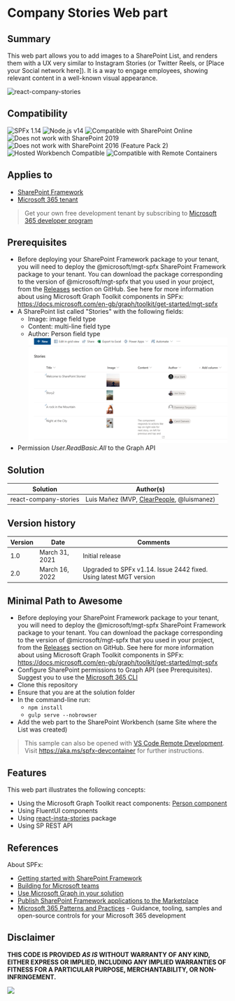 # Company Stories Web part

## Summary

This web part allows you to add images to a SharePoint List, and renders them with a UX very similar to Instagram Stories (or Twitter Reels, or [Place your Social network here]). It is a way to engage employees, showing relevant content in a well-known visual appearance.

![react-company-stories](./assets/react-company-stories.gif)


## Compatibility

![SPFx 1.14](https://img.shields.io/badge/SPFx-1.14-green.svg) 
![Node.js v14](https://img.shields.io/badge/Node.js-v14-green.svg) 
![Compatible with SharePoint Online](https://img.shields.io/badge/SharePoint%20Online-Compatible-green.svg)
![Does not work with SharePoint 2019](https://img.shields.io/badge/SharePoint%20Server%202019-Incompatible-red.svg)
![Does not work with SharePoint 2016 (Feature Pack 2)](https://img.shields.io/badge/SharePoint%20Server%202016%20(Feature%20Pack%202)-Incompatible-red.svg "SharePoint Server 2016 Feature Pack 2 requires SPFx 1.1")
![Hosted Workbench Compatible](https://img.shields.io/badge/Hosted%20Workbench-Compatible-green.svg)
![Compatible with Remote Containers](https://img.shields.io/badge/Remote%20Containers-Compatible-green.svg)

## Applies to

- [SharePoint Framework](https://aka.ms/spfx)
- [Microsoft 365 tenant](https://docs.microsoft.com/en-us/sharepoint/dev/spfx/set-up-your-developer-tenant)

> Get your own free development tenant by subscribing to [Microsoft 365 developer program](http://aka.ms/o365devprogram)

## Prerequisites

- Before deploying your SharePoint Framework package to your tenant, you will need to deploy the @microsoft/mgt-spfx SharePoint Framework package to your tenant. You can download the package corresponding to the version of @microsoft/mgt-spfx that you used in your project, from the [Releases](https://github.com/microsoftgraph/microsoft-graph-toolkit/releases) section on GitHub.
See here for more information about using Microsoft Graph Toolkit components in SPFx: https://docs.microsoft.com/en-gb/graph/toolkit/get-started/mgt-spfx
- A SharePoint list called "Stories" with the following fields:
  - Image: image field type
  - Content: multi-line field type
  - Author: Person field type
![stories-list](./assets/stories-list.png)
- Permission _User.ReadBasic.All_ to the Graph API

## Solution

Solution|Author(s)
--------|---------
react-company-stories | Luis Mañez (MVP, [ClearPeople](http://www.clearpeople.com), @luismanez)

## Version history

Version|Date|Comments
-------|----|--------
1.0|March 31, 2021|Initial release
2.0|March 16, 2022|Upgraded to SPFx v1.14. Issue 2442 fixed. Using latest MGT version



## Minimal Path to Awesome

- Before deploying your SharePoint Framework package to your tenant, you will need to deploy the @microsoft/mgt-spfx SharePoint Framework package to your tenant. You can download the package corresponding to the version of @microsoft/mgt-spfx that you used in your project, from the [Releases](https://github.com/microsoftgraph/microsoft-graph-toolkit/releases) section on GitHub.
See here for more information about using Microsoft Graph Toolkit components in SPFx: https://docs.microsoft.com/en-gb/graph/toolkit/get-started/mgt-spfx
- Configure SharePoint permissions to Graph API (see Prerequisites). Suggest you to use the [Microsoft 365 CLI](https://blog.mastykarz.nl/grant-api-permissions-office-365-cli/)
- Clone this repository
- Ensure that you are at the solution folder
- In the command-line run:
  - `npm install`
  - `gulp serve --nobrowser`
- Add the web part to the SharePoint Workbench (same Site where the List was created)

>  This sample can also be opened with [VS Code Remote Development](https://code.visualstudio.com/docs/remote/remote-overview). Visit https://aka.ms/spfx-devcontainer for further instructions.

## Features

This web part illustrates the following concepts:

- Using the Microsoft Graph Toolkit react components: [Person component](https://docs.microsoft.com/en-us/graph/toolkit/components/person)
- Using FluentUI components
- Using [react-insta-stories](https://www.npmjs.com/package/react-insta-stories) package
- Using SP REST API

## References

About SPFx:

- [Getting started with SharePoint Framework](https://docs.microsoft.com/en-us/sharepoint/dev/spfx/set-up-your-developer-tenant)
- [Building for Microsoft teams](https://docs.microsoft.com/en-us/sharepoint/dev/spfx/build-for-teams-overview)
- [Use Microsoft Graph in your solution](https://docs.microsoft.com/en-us/sharepoint/dev/spfx/web-parts/get-started/using-microsoft-graph-apis)
- [Publish SharePoint Framework applications to the Marketplace](https://docs.microsoft.com/en-us/sharepoint/dev/spfx/publish-to-marketplace-overview)
- [Microsoft 365 Patterns and Practices](https://aka.ms/m365pnp) - Guidance, tooling, samples and open-source controls for your Microsoft 365 development


## Disclaimer

**THIS CODE IS PROVIDED *AS IS* WITHOUT WARRANTY OF ANY KIND, EITHER EXPRESS OR IMPLIED, INCLUDING ANY IMPLIED WARRANTIES OF FITNESS FOR A PARTICULAR PURPOSE, MERCHANTABILITY, OR NON-INFRINGEMENT.**

<img src="https://pnptelemetry.azurewebsites.net/sp-dev-fx-webparts/samples/react-company-stories" />
